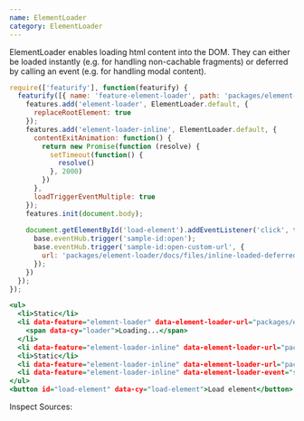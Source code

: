 ```yaml
---
name: ElementLoader
category: ElementLoader
---
```


ElementLoader enables loading html content into the DOM. They can either be loaded instantly (e.g. for handling non-cachable fragments) or deferred by calling an event (e.g. for handling modal content).

```types.js
require(['featurify'], function(featurify) {
  featurify([{ name: 'feature-element-loader', path: 'packages/element-loader/lib/main.min.js' }, 'base', 'base.features'], function(ElementLoader, base, features) {
    features.add('element-loader', ElementLoader.default, {
      replaceRootElement: true
    });
    features.add('element-loader-inline', ElementLoader.default, {
      contentExitAnimation: function() {
        return new Promise(function (resolve) {
          setTimeout(function() {
            resolve()
          }, 2000)
        })
      },
      loadTriggerEventMultiple: true
    });
    features.init(document.body);
    
    document.getElementById('load-element').addEventListener('click', function() {
      base.eventHub.trigger('sample-id:open');
      base.eventHub.trigger('sample-id:open-custom-url', {
        url: 'packages/element-loader/docs/files/inline-loaded-deferred.html'
      });
    })
  });
});
```
```types.html
<ul>
  <li>Static</li>
  <li data-feature="element-loader" data-element-loader-url="packages/element-loader/docs/files/lazily-loaded.html">
    <span data-cy="loader">Loading...</span>
  </li>
  <li data-feature="element-loader-inline" data-element-loader-url="packages/element-loader/docs/files/inline-loaded.html"></li>
  <li>Static</li>
  <li data-feature="element-loader-inline" data-element-loader-url="packages/element-loader/docs/files/inline-loaded-deferred.html" data-element-loader-event="sample-id:open">loaded when button gets clicked</li>
  <li data-feature="element-loader-inline" data-element-loader-event="sample-id:open-custom-url">loaded when button gets clicked using custom url</li>
</ul>
<button id="load-element" data-cy="load-element">Load element</button>
```

Inspect Sources:
```src:../src/index.js
```
```src:../src/style.scss
```
```types:../lib/style.css
```
